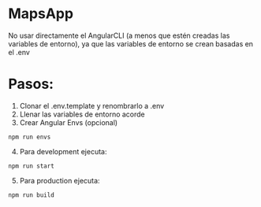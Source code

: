 # MapsApp

No usar directamente el AngularCLI (a menos que estén creadas las variables de entorno), ya que las variables de entorno se crean basadas en el .env

# Pasos:

1. Clonar el .env.template y renombrarlo a .env
2. Llenar las variables de entorno acorde
3. Crear Angular Envs (opcional)

```
npm run envs
```

4. Para development ejecuta:

```
npm run start
```

5. Para production ejecuta:

```
npm run build
```
